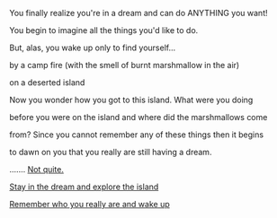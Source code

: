 You finally realize you're in a dream and can do ANYTHING you want!

You begin to imagine all the things you'd like to do.

But, alas, you wake up only to find yourself...

by a camp fire (with the smell of burnt marshmallow in the air)

on a deserted island

Now you wonder how you got to this island. What were you doing

before you were on the island and where did the marshmallows come

from? Since you cannot remember any of these things then it begins

to dawn on you that you really are still having a dream.

....... [Not quite.](wake-up-again/wake-up-again.md)

[Stay in the dream and explore the island](dessert-island/explore-island.md)

[Remember who you really are and wake up](vigilante/vigilante.md)
